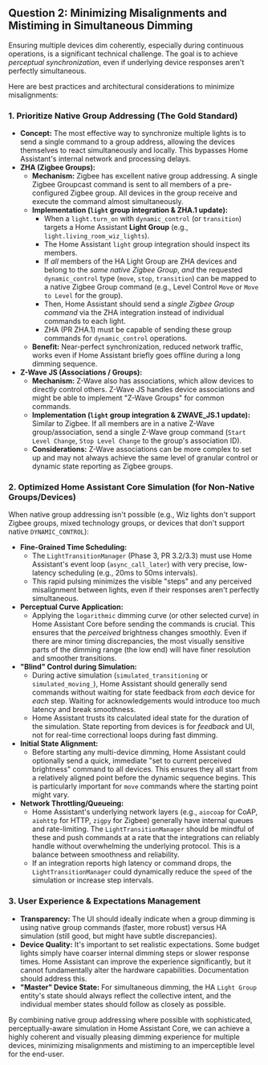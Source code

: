
## Question 2: Minimizing Misalignments and Mistiming in Simultaneous Dimming

Ensuring multiple devices dim coherently, especially during continuous operations, is a significant technical challenge. The goal is to achieve *perceptual synchronization*, even if underlying device responses aren't perfectly simultaneous.

Here are best practices and architectural considerations to minimize misalignments:

### 1\. Prioritize Native Group Addressing (The Gold Standard)

  * **Concept:** The most effective way to synchronize multiple lights is to send a single command to a group address, allowing the devices themselves to react simultaneously and locally. This bypasses Home Assistant's internal network and processing delays.
  * **ZHA (Zigbee Groups):**
      * **Mechanism:** Zigbee has excellent native group addressing. A single Zigbee Groupcast command is sent to all members of a pre-configured Zigbee group. All devices in the group receive and execute the command almost simultaneously.
      * **Implementation (`light` group integration & ZHA.1 update):**
          * When a `light.turn_on` with `dynamic_control` (or `transition`) targets a Home Assistant **Light Group** (e.g., `light.living_room_wiz_lights`).
          * The Home Assistant `light` group integration should inspect its members.
          * If *all* members of the HA Light Group are ZHA devices and belong to the *same native Zigbee Group*, *and* the requested `dynamic_control` type (`move`, `stop`, `transition`) can be mapped to a native Zigbee Group command (e.g., Level Control `Move` or `Move to Level` for the group).
          * Then, Home Assistant should send a *single Zigbee Group command* via the ZHA integration instead of individual commands to each light.
          * ZHA (PR ZHA.1) must be capable of sending these group commands for `dynamic_control` operations.
      * **Benefit:** Near-perfect synchronization, reduced network traffic, works even if Home Assistant briefly goes offline during a long dimming sequence.
  * **Z-Wave JS (Associations / Groups):**
      * **Mechanism:** Z-Wave also has associations, which allow devices to directly control others. Z-Wave JS handles device associations and might be able to implement "Z-Wave Groups" for common commands.
      * **Implementation (`light` group integration & ZWAVE\_JS.1 update):** Similar to Zigbee. If all members are in a native Z-Wave group/association, send a single Z-Wave group command (`Start Level Change`, `Stop Level Change` to the group's association ID).
      * **Considerations:** Z-Wave associations can be more complex to set up and may not always achieve the same level of granular control or dynamic state reporting as Zigbee groups.

### 2\. Optimized Home Assistant Core Simulation (for Non-Native Groups/Devices)

When native group addressing isn't possible (e.g., Wiz lights don't support Zigbee groups, mixed technology groups, or devices that don't support native `DYNAMIC_CONTROL`):

  * **Fine-Grained Time Scheduling:**
      * The `LightTransitionManager` (Phase 3, PR 3.2/3.3) must use Home Assistant's event loop (`async_call_later`) with very precise, low-latency scheduling (e.g., 20ms to 50ms intervals).
      * This rapid pulsing minimizes the visible "steps" and any perceived misalignment between lights, even if their responses aren't perfectly simultaneous.
  * **Perceptual Curve Application:**
      * Applying the `logarithmic` dimming curve (or other selected curve) in Home Assistant Core before sending the commands is crucial. This ensures that the *perceived* brightness changes smoothly. Even if there are minor timing discrepancies, the most visually sensitive parts of the dimming range (the low end) will have finer resolution and smoother transitions.
  * **"Blind" Control during Simulation:**
      * During active simulation (`simulated_transitioning` or `simulated_moving_`), Home Assistant should generally send commands without waiting for state feedback from *each* device for *each* step. Waiting for acknowledgements would introduce too much latency and break smoothness.
      * Home Assistant trusts its calculated ideal state for the duration of the simulation. State reporting from devices is for *feedback* and UI, not for real-time correctional loops during fast dimming.
  * **Initial State Alignment:**
      * Before starting any multi-device dimming, Home Assistant could optionally send a quick, immediate "set to current perceived brightness" command to all devices. This ensures they all start from a relatively aligned point before the dynamic sequence begins. This is particularly important for `move` commands where the starting point might vary.
  * **Network Throttling/Queueing:**
      * Home Assistant's underlying network layers (e.g., `aiocoap` for CoAP, `aiohttp` for HTTP, `zigpy` for Zigbee) generally have internal queues and rate-limiting. The `LightTransitionManager` should be mindful of these and push commands at a rate that the integrations can reliably handle without overwhelming the underlying protocol. This is a balance between smoothness and reliability.
      * If an integration reports high latency or command drops, the `LightTransitionManager` could dynamically reduce the `speed` of the simulation or increase step intervals.

### 3\. User Experience & Expectations Management

  * **Transparency:** The UI should ideally indicate when a group dimming is using native group commands (faster, more robust) versus HA simulation (still good, but might have subtle discrepancies).
  * **Device Quality:** It's important to set realistic expectations. Some budget lights simply have coarser internal dimming steps or slower response times. Home Assistant can improve the experience significantly, but it cannot fundamentally alter the hardware capabilities. Documentation should address this.
  * **"Master" Device State:** For simultaneous dimming, the HA `Light Group` entity's state should always reflect the collective intent, and the individual member states should follow as closely as possible.

By combining native group addressing where possible with sophisticated, perceptually-aware simulation in Home Assistant Core, we can achieve a highly coherent and visually pleasing dimming experience for multiple devices, minimizing misalignments and mistiming to an imperceptible level for the end-user.